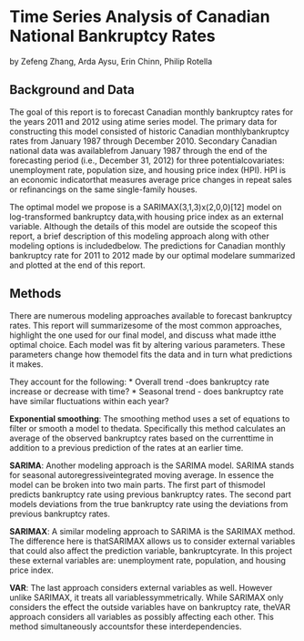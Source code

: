 Time Series Analysis of Canadian National Bankruptcy Rates
==========================================================

by Zefeng Zhang, Arda Aysu, Erin Chinn, Philip Rotella

Background and Data
-------------------

The goal of this report is to forecast Canadian monthly bankruptcy rates for the years 2011 and 2012 using atime series model. The primary data for constructing this model consisted of historic Canadian monthlybankruptcy rates from January 1987 through December 2010. Secondary Canadian national data was availablefrom January 1987 through the end of the forecasting period (i.e., December 31, 2012) for three potentialcovariates: unemployment rate, population size, and housing price index (HPI). HPI is an economic indicatorthat measures average price changes in repeat sales or refinancings on the same single-family houses.

The optimal model we propose is a SARIMAX(3,1,3)x(2,0,0)[12] model on log-transformed bankruptcy data,with housing price index as an external variable. Although the details of this model are outside the scopeof this report, a brief description of this modeling approach along with other modeling options is includedbelow. The predictions for Canadian monthly bankruptcy rate for 2011 to 2012 made by our optimal modelare summarized and plotted at the end of this report.

Methods
-------

There are numerous modeling approaches available to forecast bankruptcy rates. This report will summarizesome of the most common approaches, highlight the one used for our final model, and discuss what made itthe optimal choice. Each model was fit by altering various parameters. These parameters change how themodel fits the data and in turn what predictions it makes. 

They account for the following: 
	* Overall trend -does bankruptcy rate increase or decrease with time?
	* Seasonal trend - does bankruptcy rate have similar fluctuations within each year?

**Exponential smoothing**: The smoothing method uses a set of equations to filter or smooth a model to thedata. Specifically this method calculates an average of the observed bankruptcy rates based on the currenttime in addition to a previous prediction of the rates at an earlier time.

**SARIMA**: Another modeling approach is the SARIMA model. SARIMA stands for seasonal autoregressiveintegrated moving average. In essence the model can be broken into two main parts. The first part of thismodel predicts bankruptcy rate using previous bankruptcy rates. The second part models deviations from the true bankruptcy rate using the deviations from previous bankruptcy rates.

**SARIMAX**: A similar modeling approach to SARIMA is the SARIMAX method. The difference here is thatSARIMAX allows us to consider external variables that could also affect the prediction variable, bankruptcyrate. In this project these external variables are: unemployment rate, population, and housing price index.

**VAR**: The last approach considers external variables as well. However unlike SARIMAX, it treats all variablessymmetrically. While SARIMAX only considers the effect the outside variables have on bankruptcy rate, theVAR approach considers all variables as possibly affecting each other. This method simultaneously accountsfor these interdependencies.



